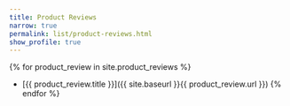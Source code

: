 ```yaml
---
title: Product Reviews
narrow: true
permalink: list/product-reviews.html
show_profile: true
---
```


{% for product_review in site.product_reviews %}
- [{{ product_review.title }}]({{ site.baseurl }}{{ product_review.url }})
{% endfor %}
